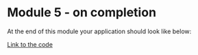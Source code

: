 # Module 5 - on completion

At the end of this module your application should look like below:

[Link to the code]()
